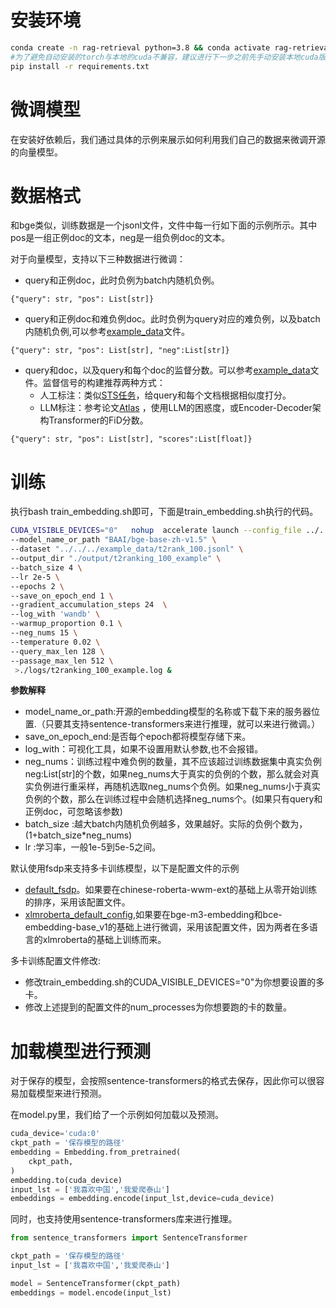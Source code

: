 
# 安装环境
```bash
conda create -n rag-retrieval python=3.8 && conda activate rag-retrieval
#为了避免自动安装的torch与本地的cuda不兼容，建议进行下一步之前先手动安装本地cuda版本兼容的torch。
pip install -r requirements.txt 
```

# 微调模型
在安装好依赖后，我们通过具体的示例来展示如何利用我们自己的数据来微调开源的向量模型。

# 数据格式

和bge类似，训练数据是一个jsonl文件，文件中每一行如下面的示例所示。其中pos是一组正例doc的文本，neg是一组负例doc的文本。

对于向量模型，支持以下三种数据进行微调：

- query和正例doc，此时负例为batch内随机负例。
```
{"query": str, "pos": List[str]}
```
- query和正例doc和难负例doc。此时负例为query对应的难负例，以及batch内随机负例,可以参考[example_data](https://github.com/NLPJCL/RAG-Retrieval/blob/master/example_data/t2rank_100.jsonl)文件。
```
{"query": str, "pos": List[str], "neg":List[str]}
```
- query和doc，以及query和每个doc的监督分数。可以参考[example_data](https://github.com/NLPJCL/RAG-Retrieval/blob/master/example_data/lmsft_100.jsonl)文件。监督信号的构建推荐两种方式：
  - 人工标注：类似[STS任务](https://huggingface.co/datasets/PhilipMay/stsb_multi_mt)，给query和每个文档根据相似度打分。
  - LLM标注：参考论文[Atlas](https://www.jmlr.org/papers/v24/23-0037.html) ，使用LLM的困惑度，或Encoder-Decoder架构Transformer的FiD分数。
```
{"query": str, "pos": List[str], "scores":List[float]}
```
# 训练

执行bash train_embedding.sh即可，下面是train_embedding.sh执行的代码。

```bash
CUDA_VISIBLE_DEVICES="0"   nohup  accelerate launch --config_file ../../../config/default_fsdp.yaml train_embedding.py  \
--model_name_or_path "BAAI/bge-base-zh-v1.5" \
--dataset "../../../example_data/t2rank_100.jsonl" \
--output_dir "./output/t2ranking_100_example" \
--batch_size 4 \
--lr 2e-5 \
--epochs 2 \
--save_on_epoch_end 1 \
--gradient_accumulation_steps 24  \
--log_with 'wandb' \
--warmup_proportion 0.1 \
--neg_nums 15 \
--temperature 0.02 \
--query_max_len 128 \
--passage_max_len 512 \
 >./logs/t2ranking_100_example.log &

```

**参数解释**
- model_name_or_path:开源的embedding模型的名称或下载下来的服务器位置.（只要其支持sentence-transformers来进行推理，就可以来进行微调。）
- save_on_epoch_end:是否每个epoch都将模型存储下来。
- log_with：可视化工具，如果不设置用默认参数,也不会报错。
- neg_nums：训练过程中难负例的数量，其不应该超过训练数据集中真实负例neg:List[str]的个数，如果neg_nums大于真实的负例的个数，那么就会对真实负例进行重采样，再随机选取neg_nums个负例。如果neg_nums小于真实负例的个数，那么在训练过程中会随机选择neg_nums个。(如果只有query和正例doc，可忽略该参数)
- batch_size :越大batch内随机负例越多，效果越好。实际的负例个数为，(1+batch_size*neg_nums)
- lr :学习率，一般1e-5到5e-5之间。


默认使用fsdp来支持多卡训练模型，以下是配置文件的示例
- [default_fsdp](https://github.com/NLPJCL/RAG-Retrieval/blob/master/config/default_fsdp.yaml)。如果要在chinese-roberta-wwm-ext的基础上从零开始训练的排序，采用该配置文件。
- [xlmroberta_default_config](https://github.com/NLPJCL/RAG-Retrieval/blob/master/config/xlmroberta_default_config.yaml),如果要在bge-m3-embedding和bce-embedding-base_v1的基础上进行微调，采用该配置文件，因为两者在多语言的xlmroberta的基础上训练而来。

多卡训练配置文件修改:
- 修改train_embedding.sh的CUDA_VISIBLE_DEVICES="0"为你想要设置的多卡。
- 修改上述提到的配置文件的num_processes为你想要跑的卡的数量。

# 加载模型进行预测

对于保存的模型，会按照sentence-transformers的格式去保存，因此你可以很容易加载模型来进行预测。

在model.py里，我们给了一个示例如何加载以及预测。


```python
cuda_device='cuda:0'
ckpt_path = '保存模型的路径'
embedding = Embedding.from_pretrained(
    ckpt_path,
)
embedding.to(cuda_device)
input_lst = ['我喜欢中国','我爱爬泰山']
embeddings = embedding.encode(input_lst,device=cuda_device)

```

同时，也支持使用sentence-transformers库来进行推理。
```python
from sentence_transformers import SentenceTransformer

ckpt_path = '保存模型的路径'
input_lst = ['我喜欢中国','我爱爬泰山']

model = SentenceTransformer(ckpt_path)
embeddings = model.encode(input_lst)

```
